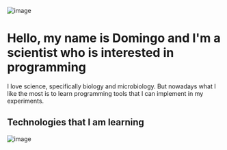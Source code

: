 
![image](https://github.com/DomMarDev/DomMarDev/assets/172400693/2e8b7133-ac67-4a0a-8230-fd054780dc8f)

# Hello, my name is Domingo and I'm a scientist who is interested in programming

I love science, specifically biology and microbiology.
But nowadays what I like the most is to learn programming tools that I can implement in my experiments.

## Technologies that I am learning

![image](https://github.com/DomMarDev/DomMarDev/assets/172400693/85a07347-fc48-419c-b5fe-3b587bec94da)

